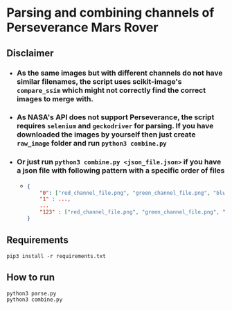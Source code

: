 # Parsing and combining channels of Perseverance Mars Rover
## Disclaimer
- ### As the same images but with different channels do not have similar filenames, the script uses scikit-image's `compare_ssim` which might not correctly find the correct images to merge with.  
- ### As NASA's API does not support Perseverance, the script requires `selenium` and `geckodriver` for parsing. If you have downloaded the images by yourself then just create `raw_image` folder and run `python3 combine.py`  
- ### Or just run `python3 combine.py <json_file.json>` if you have a json file with following pattern with a specific order of files  
    -   ```json
        {
            "0": ["red_channel_file.png", "green_channel_file.png", "blue_channel_file.png"],
            "1" : ...,
            ...
            "123" : ["red_channel_file.png", "green_channel_file.png", "blue_channel_file.png"]
        }
        ```
## Requirements  
`pip3 install -r requirements.txt`  
## How to run  
`python3 parse.py`  
`python3 combine.py`